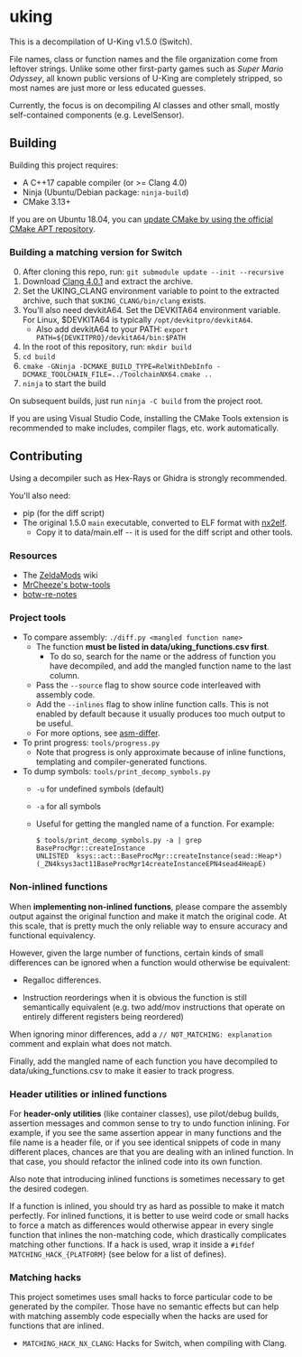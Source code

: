 # uking

This is a decompilation of U-King v1.5.0 (Switch).

File names, class or function names and the file organization come from leftover strings. Unlike some other first-party games such as *Super Mario Odyssey*, all known public versions of U-King are completely stripped, so most names are just more or less educated guesses.

Currently, the focus is on decompiling AI classes and other small, mostly self-contained components (e.g. LevelSensor).

## Building

Building this project requires:

- A C++17 capable compiler (or >= Clang 4.0)
- Ninja (Ubuntu/Debian package: `ninja-build`)
- CMake 3.13+

If you are on Ubuntu 18.04, you can [update CMake by using the official CMake APT repository](https://apt.kitware.com/).

### Building a matching version for Switch

0. After cloning this repo, run: `git submodule update --init --recursive`
1. Download [Clang 4.0.1](https://releases.llvm.org/download.html#4.0.1) and extract the archive.
2. Set the UKING_CLANG environment variable to point to the extracted archive, such that `$UKING_CLANG/bin/clang` exists.
3. You'll also need devkitA64. Set the DEVKITA64 environment variable. For Linux, $DEVKITA64 is typically `/opt/devkitpro/devkitA64`.
    * Also add devkitA64 to your PATH: `export PATH=${DEVKITPRO}/devkitA64/bin:$PATH`
4. In the root of this repository, run: `mkdir build`
5. `cd build`
6. `cmake -GNinja -DCMAKE_BUILD_TYPE=RelWithDebInfo -DCMAKE_TOOLCHAIN_FILE=../ToolchainNX64.cmake ..`
7. `ninja` to start the build

On subsequent builds, just run `ninja -C build` from the project root.

If you are using Visual Studio Code, installing the CMake Tools extension is recommended to make includes, compiler flags, etc. work automatically.

## Contributing

Using a decompiler such as Hex-Rays or Ghidra is strongly recommended.

You'll also need:

* pip (for the diff script)
* The original 1.5.0 `main` executable, converted to ELF format with [nx2elf](https://github.com/shuffle2/nx2elf).
    * Copy it to data/main.elf -- it is used for the diff script and other tools.

### Resources

* The [ZeldaMods](https://zeldamods.org/wiki/Main_Page) wiki
* [MrCheeze's botw-tools](https://github.com/MrCheeze/botw-tools)
* [botw-re-notes](https://github.com/leoetlino/botw-re-notes)

### Project tools

* To compare assembly: `./diff.py <mangled function name>`
    * The function **must be listed in data/uking_functions.csv first**.
        * To do so, search for the name or the address of function you have decompiled, and add the mangled function name to the last column.
    * Pass the `--source` flag to show source code interleaved with assembly code.
    * Add the `--inlines` flag to show inline function calls. This is not enabled by default because it usually produces too much output to be useful.
    * For more options, see [asm-differ](https://github.com/simonlindholm/asm-differ).
* To print progress: `tools/progress.py`
    * Note that progress is only approximate because of inline functions, templating and compiler-generated functions.
* To dump symbols: `tools/print_decomp_symbols.py`
    * `-u` for undefined symbols (default)
    * `-a` for all symbols
    * Useful for getting the mangled name of a function. For example:

        ```
        $ tools/print_decomp_symbols.py -a | grep BaseProcMgr::createInstance
      UNLISTED  ksys::act::BaseProcMgr::createInstance(sead::Heap*) (_ZN4ksys3act11BaseProcMgr14createInstanceEPN4sead4HeapE)
        ```

### Non-inlined functions
When **implementing non-inlined functions**, please compare the assembly output against the original function and make it match the original code. At this scale, that is pretty much the only reliable way to ensure accuracy and functional equivalency.

However, given the large number of functions, certain kinds of small differences can be ignored when a function would otherwise be equivalent:

* Regalloc differences.

* Instruction reorderings when it is obvious the function is still semantically equivalent (e.g. two add/mov instructions that operate on entirely different registers being reordered)

When ignoring minor differences, add a `// NOT_MATCHING: explanation` comment and explain what does not match.

Finally, add the mangled name of each function you have decompiled to data/uking_functions.csv to make it easier to track progress.

### Header utilities or inlined functions
For **header-only utilities** (like container classes), use pilot/debug builds, assertion messages and common sense to try to undo function inlining. For example, if you see the same assertion appear in many functions and the file name is a header file, or if you see identical snippets of code in many different places, chances are that you are dealing with an inlined function. In that case, you should refactor the inlined code into its own function.

Also note that introducing inlined functions is sometimes necessary to get the desired codegen.

If a function is inlined, you should try as hard as possible to make it match perfectly. For inlined functions, it is better to use weird code or small hacks to force a match as differences would otherwise appear in every single function that inlines the non-matching code, which drastically complicates matching other functions. If a hack is used, wrap it inside a `#ifdef MATCHING_HACK_{PLATFORM}` (see below for a list of defines).

### Matching hacks

This project sometimes uses small hacks to force particular code to be generated by the compiler. Those have no semantic effects but can help with matching assembly code especially when the hacks are used for functions that are inlined.

* `MATCHING_HACK_NX_CLANG`: Hacks for Switch, when compiling with Clang.
